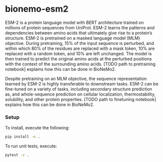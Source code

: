 # bionemo-esm2
ESM-2 is a protein language model with BERT architecture trained on millions of protein sequences from UniProt. ESM-2 learns the patterns and dependencies between amino acids that ultimately give rise to a protein’s structure. ESM-2 is pretrained on a masked language model (MLM) objective. During pretraining, 15% of the input sequence is perturbed, and within which 80% of the residues are replaced with a mask token, 10% are replaced with a random token, and 10% are left unchanged. The model is then trained to predict the original amino acids at the perturbed positions with the context of the surrounding amino acids. [TODO path to pretraining notebook] explains how this can be done in BioNeMo2.

Despite pretraining on an MLM objective, the sequence representation learned by ESM-2 is highly transferable to downstream tasks. ESM-2 can be fine-tuned on a variety of tasks, including secondary structure prediction as, and whole-sequence prediction on cellular localization, thermostability, solubility, and other protein properties. [TODO path to finetuning notebook] explains how this can be done in BioNeMo2.

### Setup
To install, execute the following:
```bash
pip install -e .
```

To run unit tests, execute:
```bash
pytest -v .
```
